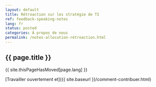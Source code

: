 ```yaml
---
layout: default
title: Rétroaction sur les stratégie de TI
ref: feedback-speaking-notes
lang: fr
status: posted
categories: À propos de nous
permalink: /notes-allocution-rétroaction.html
---
```


## {{ page.title }}

{{ site.thisPageHasMoved[page.lang] }}

[Travailler ouvertement et]({{ site.baseurl }}/comment-contribuer.html)

